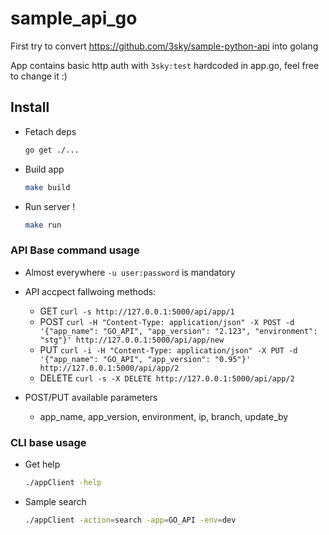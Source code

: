 # sample_api_go

First try to convert https://github.com/3sky/sample-python-api into golang

App contains basic http auth with `3sky:test` hardcoded in app.go, feel free to change it :) 

## Install

- Fetach deps

  ```bash
  go get ./...
  ```

- Build app

  ```bash
  make build
  ```

- Run server !

  ```bash
  make run
  ```

### API Base command usage

- Almost everywhere `-u user:password` is mandatory
- API accpect fallwoing methods:

    - GET `curl -s http://127.0.0.1:5000/api/app/1`
    - POST `curl -H "Content-Type: application/json" -X POST -d '{"app_name": "GO_API", "app_version": "2.123", "environment": "stg"}' http://127.0.0.1:5000/api/app/new`
    - PUT `curl -i -H "Content-Type: application/json" -X PUT -d '{"app_name": "GO_API", "app_version": "0.95"}' http://127.0.0.1:5000/api/app/2`
    - DELETE `curl -s -X DELETE http://127.0.0.1:5000/api/app/2`

- POST/PUT available parameters

    - app_name, app_version, environment, ip, branch, update_by


### CLI base usage

- Get help

    ```bash
    ./appClient -help
    ```

- Sample search

    ```bash
   ./appClient -action=search -app=GO_API -env=dev
    ```

